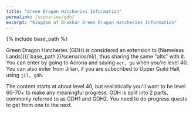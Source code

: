 ```yaml
---
title: "Green Dragon Hatcheries Information"
permalink: /scenarios/gdh/
excerpt: "Kingdom of Drakkar Green Dragon Hatcheries Information"
---
```


{% include base_path %}

Green Dragon Hatcheries (GDH) is considered an extension to [Nameless Lands]({{ base_path }}/scenarios/nl/), thus sharing the same "alts" with it. You can enter by going to Acrona and saying `acr, go` when you're level 40. You can also enter from Jilian, if you are subscribed to Upper Guild Hall, using `jil, gdh`.

The content starts at about level 40, but realistically you'll want to be level 60-70+ to make any meaningful progress. GDH is split into 2 parts, commonly referred to as GDH1 and GDH2. You need to do progress quests to get from one to the next.
